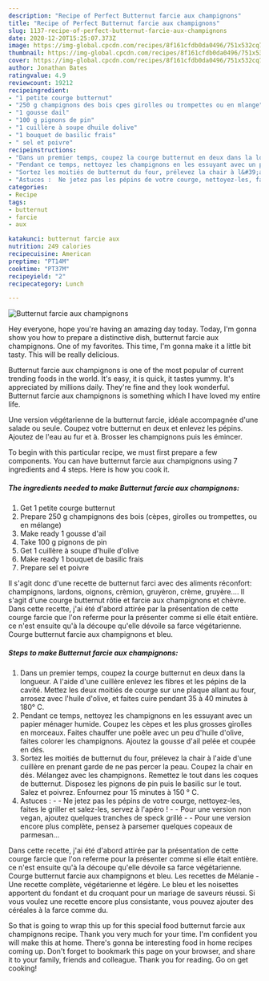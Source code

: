 ```yaml
---
description: "Recipe of Perfect Butternut farcie aux champignons"
title: "Recipe of Perfect Butternut farcie aux champignons"
slug: 1137-recipe-of-perfect-butternut-farcie-aux-champignons
date: 2020-12-20T15:25:07.373Z
image: https://img-global.cpcdn.com/recipes/8f161cfdb0da0496/751x532cq70/butternut-farcie-aux-champignons-photo-principale-de-la-recette.jpg
thumbnail: https://img-global.cpcdn.com/recipes/8f161cfdb0da0496/751x532cq70/butternut-farcie-aux-champignons-photo-principale-de-la-recette.jpg
cover: https://img-global.cpcdn.com/recipes/8f161cfdb0da0496/751x532cq70/butternut-farcie-aux-champignons-photo-principale-de-la-recette.jpg
author: Jonathan Bates
ratingvalue: 4.9
reviewcount: 19212
recipeingredient:
- "1 petite courge butternut"
- "250 g champignons des bois cpes girolles ou trompettes ou en mlange"
- "1 gousse dail"
- "100 g pignons de pin"
- "1 cuillère à soupe dhuile dolive"
- "1 bouquet de basilic frais"
- " sel et poivre"
recipeinstructions:
- "Dans un premier temps, coupez la courge butternut en deux dans la longueur. A l&#39;aide d&#39;une cuillère enlevez les fibres et les pépins de la cavité. Mettez les deux moitiés de courge sur une plaque allant au four, arrosez avec l&#39;huile d&#39;olive, et faites cuire pendant 35 à 40 minutes à 180° C."
- "Pendant ce temps, nettoyez les champignons en les essuyant avec un papier ménager humide. Coupez les cèpes et les plus grosses girolles en morceaux. Faites chauffer une poêle avec un peu d&#39;huile d&#39;olive, faites colorer les champignons. Ajoutez la gousse d&#39;ail pelée et coupée en dés."
- "Sortez les moitiés de butternut du four, prélevez la chair à l&#39;aide d&#39;une cuillère en prenant garde de ne pas percer la peau. Coupez la chair en dés. Mélangez avec les champignons. Remettez le tout dans les coques de butternut. Disposez les pignons de pin puis le basilic sur le tout. Salez et poivrez. Enfournez pour 15 minutes à 150 ° C."
- "Astuces :  Ne jetez pas les pépins de votre courge, nettoyez-les, faites le griller et salez-les, servez à l&#39;apéro !  Pour une version non vegan, ajoutez quelques tranches de speck grillé   Pour une version encore plus complète, pensez à parsemer quelques copeaux de parmesan..."
categories:
- Recipe
tags:
- butternut
- farcie
- aux

katakunci: butternut farcie aux 
nutrition: 249 calories
recipecuisine: American
preptime: "PT14M"
cooktime: "PT37M"
recipeyield: "2"
recipecategory: Lunch

---
```



![Butternut farcie aux champignons](https://img-global.cpcdn.com/recipes/8f161cfdb0da0496/751x532cq70/butternut-farcie-aux-champignons-photo-principale-de-la-recette.jpg)

Hey everyone, hope you're having an amazing day today. Today, I'm gonna show you how to prepare a distinctive dish, butternut farcie aux champignons. One of my favorites. This time, I'm gonna make it a little bit tasty. This will be really delicious.

Butternut farcie aux champignons is one of the most popular of current trending foods in the world. It's easy, it is quick, it tastes yummy. It's appreciated by millions daily. They're fine and they look wonderful. Butternut farcie aux champignons is something which I have loved my entire life.

Une version végétarienne de la butternut farcie, idéale accompagnée d&#39;une salade ou seule. Coupez votre butternut en deux et enlevez les pépins. Ajoutez de l&#39;eau au fur et à. Brosser les champignons puis les émincer.


To begin with this particular recipe, we must first prepare a few components. You can have butternut farcie aux champignons using 7 ingredients and 4 steps. Here is how you cook it.

<!--inarticleads1-->

##### The ingredients needed to make Butternut farcie aux champignons:

1. Get 1 petite courge butternut
1. Prepare 250 g champignons des bois (cèpes, girolles ou trompettes, ou en mélange)
1. Make ready 1 gousse d&#39;ail
1. Take 100 g pignons de pin
1. Get 1 cuillère à soupe d&#39;huile d&#39;olive
1. Make ready 1 bouquet de basilic frais
1. Prepare  sel et poivre


Il s&#39;agit donc d&#39;une recette de butternut farci avec des aliments réconfort: champignons, lardons, oignons, crèmion, gruyèron, crème, gruyère…. Il s&#39;agit d&#39;une courge butternut rôtie et farcie aux champignons et chèvre. Dans cette recette, j&#39;ai été d&#39;abord attirée par la présentation de cette courge farcie que l&#39;on referme pour la présenter comme si elle était entière. ce n&#39;est ensuite qu&#39;à la découpe qu&#39;elle dévoile sa farce végétarienne. Courge butternut farcie aux champignons et bleu. 

<!--inarticleads2-->

##### Steps to make Butternut farcie aux champignons:

1. Dans un premier temps, coupez la courge butternut en deux dans la longueur. A l&#39;aide d&#39;une cuillère enlevez les fibres et les pépins de la cavité. Mettez les deux moitiés de courge sur une plaque allant au four, arrosez avec l&#39;huile d&#39;olive, et faites cuire pendant 35 à 40 minutes à 180° C.
1. Pendant ce temps, nettoyez les champignons en les essuyant avec un papier ménager humide. Coupez les cèpes et les plus grosses girolles en morceaux. Faites chauffer une poêle avec un peu d&#39;huile d&#39;olive, faites colorer les champignons. Ajoutez la gousse d&#39;ail pelée et coupée en dés.
1. Sortez les moitiés de butternut du four, prélevez la chair à l&#39;aide d&#39;une cuillère en prenant garde de ne pas percer la peau. Coupez la chair en dés. Mélangez avec les champignons. Remettez le tout dans les coques de butternut. Disposez les pignons de pin puis le basilic sur le tout. Salez et poivrez. Enfournez pour 15 minutes à 150 ° C.
1. Astuces : -  - Ne jetez pas les pépins de votre courge, nettoyez-les, faites le griller et salez-les, servez à l&#39;apéro ! -  - Pour une version non vegan, ajoutez quelques tranches de speck grillé -  -  Pour une version encore plus complète, pensez à parsemer quelques copeaux de parmesan...


Dans cette recette, j&#39;ai été d&#39;abord attirée par la présentation de cette courge farcie que l&#39;on referme pour la présenter comme si elle était entière. ce n&#39;est ensuite qu&#39;à la découpe qu&#39;elle dévoile sa farce végétarienne. Courge butternut farcie aux champignons et bleu. Les recettes de Mélanie - Une recette complète, végétarienne et légère. Le bleu et les noisettes apportent du fondant et du croquant pour un mariage de saveurs réussi. Si vous voulez une recette encore plus consistante, vous pouvez ajouter des céréales à la farce comme du. 

So that is going to wrap this up for this special food butternut farcie aux champignons recipe. Thank you very much for your time. I'm confident you will make this at home. There's gonna be interesting food in home recipes coming up. Don't forget to bookmark this page on your browser, and share it to your family, friends and colleague. Thank you for reading. Go on get cooking!

